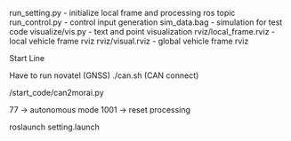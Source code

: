 run_setting.py - initialize local frame and processing ros topic
run_control.py - control input generation
sim_data.bag - simulation for test code
visualize/vis.py - text and point visualization
rviz/local_frame.rviz - local vehicle frame rviz
rviz/visual.rviz - global vehicle frame rviz




Start Line

Have to run novatel (GNSS)
./can.sh (CAN connect)

/start_code/can2morai.py 

77 -> autonomous mode
1001 -> reset processing

roslaunch setting.launch


